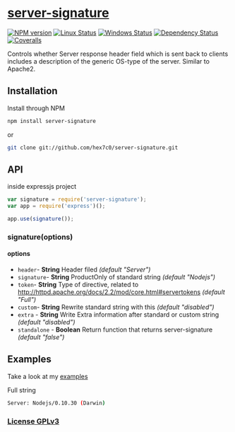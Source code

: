 # [server-signature](http://supergiovane.tk/#/server-signature)

[![NPM version](https://img.shields.io/npm/v/server-signature.svg)](https://www.npmjs.com/package/server-signature)
[![Linux Status](https://img.shields.io/travis/hex7c0/server-signature.svg?label=linux)](https://travis-ci.org/hex7c0/server-signature)
[![Windows Status](https://img.shields.io/appveyor/ci/hex7c0/server-signature.svg?label=windows)](https://ci.appveyor.com/project/hex7c0/server-signature)
[![Dependency Status](https://img.shields.io/david/hex7c0/server-signature.svg)](https://david-dm.org/hex7c0/server-signature)
[![Coveralls](https://img.shields.io/coveralls/hex7c0/server-signature.svg)](https://coveralls.io/r/hex7c0/server-signature)

Controls whether Server response header field which is sent back to clients includes a description of the generic OS-type of the server.
Similar to Apache2.

## Installation

Install through NPM

```bash
npm install server-signature
```
or
```bash
git clone git://github.com/hex7c0/server-signature.git
```

## API

inside expressjs project
```js
var signature = require('server-signature');
var app = require('express')();

app.use(signature());
```

### signature(options)

#### options

 - `header`- **String** Header filed *(default "Server")*
 - `signature`- **String** ProductOnly of standard string *(default "Nodejs")*
 - `token`- **String** Type of directive, related to http://httpd.apache.org/docs/2.2/mod/core.html#servertokens *(default "Full")*
 - `custom`- **String** Rewrite standard string with this *(default "disabled")*
 - `extra` - **String** Write Extra information after standard or custom string *(default "disabled")*
 - `standalone` - **Boolean** Return function that returns server-signature *(default "false")*

## Examples

Take a look at my [examples](examples)

Full string
```bash
Server: Nodejs/0.10.30 (Darwin)
```

### [License GPLv3](LICENSE)
